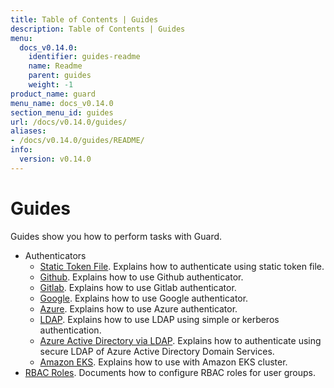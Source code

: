 ```yaml
---
title: Table of Contents | Guides
description: Table of Contents | Guides
menu:
  docs_v0.14.0:
    identifier: guides-readme
    name: Readme
    parent: guides
    weight: -1
product_name: guard
menu_name: docs_v0.14.0
section_menu_id: guides
url: /docs/v0.14.0/guides/
aliases:
- /docs/v0.14.0/guides/README/
info:
  version: v0.14.0
---
```


# Guides

Guides show you how to perform tasks with Guard.

- Authenticators
  - [Static Token File](/docs/v0.14.0/guides/authenticator/static_token_file). Explains how to authenticate using static token file.
  - [Github](/docs/v0.14.0/guides/authenticator/github). Explains how to use Github authenticator.
  - [Gitlab](/docs/v0.14.0/guides/authenticator/gitlab). Explains how to use Gitlab authenticator.
  - [Google](/docs/v0.14.0/guides/authenticator/google). Explains how to use Google authenticator.
  - [Azure](/docs/v0.14.0/guides/authenticator/azure). Explains how to use Azure authenticator.
  - [LDAP](/docs/v0.14.0/guides/authenticator/ldap). Explains how to use LDAP using simple or kerberos authentication.
  - [Azure Active Directory via LDAP](/docs/v0.14.0/guides/authenticator/ldap_azure). Explains how to authenticate using secure LDAP of Azure Active Directory Domain Services.
  - [Amazon EKS](/docs/v0.14.0/guides/authenticator/aws_eks). Explains how to use with Amazon EKS cluster.
- [RBAC Roles](/docs/v0.14.0/guides/rbac). Documents how to configure RBAC roles for user groups.
